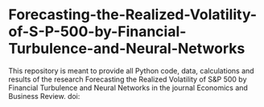 # Forecasting-the-Realized-Volatility-of-S-P-500-by-Financial-Turbulence-and-Neural-Networks

This repository is meant to provide all Python code, data, calculations and results of the research Forecasting the Realized Volatility of S&P 500 by Financial Turbulence and Neural Networks in the journal Economics and Business Review.
doi:
